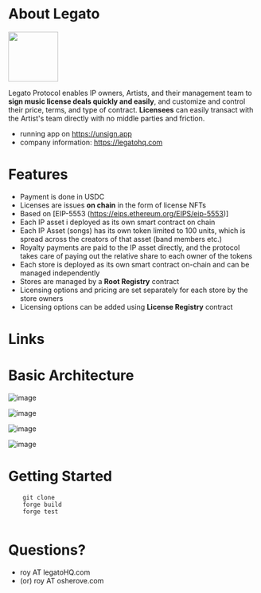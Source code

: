 # About Legato
<img src="https://github.com/LegatoHQ/legato-core-contracts/assets/575051/26c3e99d-0b4b-4089-8fd8-7074a6291f78" height="100">

Legato Protocol enables IP owners, Artists, and their management team to **sign music license deals quickly and easily**, and customize and control their price, terms, and type of contract. **Licensees** can easily transact with the Artist's team directly with no middle parties and friction.
- running app on https://unsign.app
- company information: https://legatohq.com

# Features 
- Payment is done in USDC
- Licenses are issues **on chain** in the form of license NFTs
- Based on [EIP-5553 (https://eips.ethereum.org/EIPS/eip-5553)]
- Each IP asset i deployed as its own smart contract on chain
- Each IP Asset (songs) has its own token limited to 100 units, which is spread across the creators of that asset (band members etc.)
- Royalty payments are paid to the IP asset directly, and the protocol takes care of paying out the relative share to each owner of the tokens
- Each store is deployed as its own smart contract on-chain and can be managed independently
- Stores are managed by a **Root Registry** contract
- Licensing options and pricing are set separately for each store by the store owners
- Licensing options can be added using **License Registry** contract

# Links 

# Basic Architecture

  ![image](https://github.com/LegatoHQ/legato-core-contracts/assets/575051/47ab4ab9-f6d3-476e-aaa8-37aa7fbb9357)

  ![image](https://github.com/LegatoHQ/legato-core-contracts/assets/575051/5b6f583d-6e9c-4efa-bf2a-6909ca4fd5ea)
  
  ![image](https://github.com/LegatoHQ/legato-core-contracts/assets/575051/85112b25-7e3a-4fcc-a8bc-182227aeb633)

  ![image](https://github.com/LegatoHQ/legato-core-contracts/assets/575051/c69636a7-0dda-491c-be38-b926e28dc17a)

# Getting Started

```
    git clone 
    forge build
    forge test


```

# Questions?
- roy AT legatoHQ.com 
- (or) roy AT osherove.com

